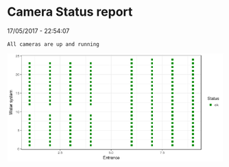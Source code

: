 Camera Status report
================
17/05/2017 - 22:54:07

    All cameras are up and running

![](camreport_files/figure-markdown_github/unnamed-chunk-2-1.png)
